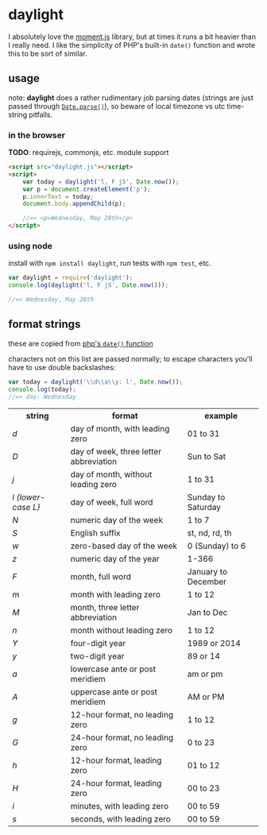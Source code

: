 # daylight

I absolutely love the [moment.js](http://momentjs.com) library, but at times it runs a bit heavier than I really need. I like the simplicity of PHP's built-in `date()` function and wrote this to be sort of similar.

## usage

note: **daylight** does a rather rudimentary job parsing dates (strings are just passed through [`Date.parse()`](https://developer.mozilla.org/en-US/docs/Web/JavaScript/Reference/Global_Objects/Date/parse)), so beware of local timezone vs utc time-string pitfalls.

### in the browser
**TODO**: requirejs, commonjs, etc. module support

```html
<script src="daylight.js"></script>
<script>
    var today = daylight('l, F jS', Date.now());
    var p = document.createElement('p');
    p.innerText = today;
    document.body.appendChild(p);

    //=> <p>Wednesday, May 28th</p>
</script>
```

### using node

install with `npm install daylight`, run tests with `npm test`, etc.

```javascript
var daylight = require('daylight');
console.log(daylight('l, F jS', Date.now()));

//=> Wednesday, May 28th
```

## format strings
these are copied from [php's `date()` function](http://php.net/manual/en/function.date.php)

characters not on this list are passed normally; to escape characters you'll have to use double backslashes:

```javascript
var today = daylight('\\d\\a\\y: l', Date.now());
console.log(today);
//=> day: Wednesday
```

<table>
<tr>
    <th>string</th>
    <th>format</th>
    <th>example</th>
</tr>
<tr>
    <td><em>d</em></td>
    <td>day of month, with leading zero</td>
    <td>01 to 31</td>
</tr>
<tr>
    <td><em>D</em></td>
    <td>day of week, three letter abbreviation</td>
    <td>Sun to Sat</td>
</tr>
<tr>
    <td><em>j</em></td>
    <td>day of month, without leading zero</td>
    <td>1 to 31</td>
</tr>
<tr>
    <td><em>l (lower-case L)</em></td>
    <td>day of week, full word</td>
    <td>Sunday to Saturday</td>
</tr>
<tr>
    <td><em>N</em></td>
    <td>numeric day of the week</td>
    <td>1 to 7</td>
</tr>
<tr>
    <td><em>S</em></td>
    <td>English suffix</td>
    <td>st, nd, rd, th</td>
</tr>
<tr>
    <td><em>w</em></td>
    <td>zero-based day of the week</td>
    <td>0 (Sunday) to 6</td>
</tr>
<tr>
    <td><em>z</em></td>
    <td>numeric day of the year</td>
    <td>1-366</td>
</tr>
<tr>
    <td><em>F</em></td>
    <td>month, full word</td>
    <td>January to December</td>
</tr>
<tr>
    <td><em>m</em></td>
    <td>month with leading zero</td>
    <td>1 to 12</td>
</tr>
<tr>
    <td><em>M</em></td>
    <td>month, three letter abbreviation</td>
    <td>Jan to Dec</td>
</tr>
<tr>
    <td><em>n</em></td>
    <td>month without leading zero</td>
    <td>1 to 12</td>
</tr>
<tr>
    <td><em>Y</em></td>
    <td>four-digit year</td>
    <td>1989 or 2014</td>
</tr>
<tr>
    <td><em>y</em></td>
    <td>two-digit year</td>
    <td>89 or 14</td>
</tr>
<tr>
    <td><em>a</em></td>
    <td>lowercase ante or post meridiem</td>
    <td>am or pm</td>
</tr>
<tr>
    <td><em>A</em></td>
    <td>uppercase ante or post meridiem</td>
    <td>AM or PM</td>
</tr>
<tr>
    <td><em>g</em></td>
    <td>12-hour format, no leading zero</td>
    <td>1 to 12</td>
</tr>
<tr>
    <td><em>G</em></td>
    <td>24-hour format, no leading zero</td>
    <td>0 to 23</td>
</tr>
<tr>
    <td><em>h</em></td>
    <td>12-hour format, leading zero</td>
    <td>01 to 12</td>
</tr>
<tr>
    <td><em>H</em></td>
    <td>24-hour format, leading zero</td>
    <td>00 to 23</td>
</tr>
<tr>
    <td><em>i</em></td>
    <td>minutes, with leading zero</td>
    <td>00 to 59</td>
</tr>
<tr>
    <td><em>s</em></td>
    <td>seconds, with leading zero</td>
    <td>00 to 59</td>
</tr>
</table>